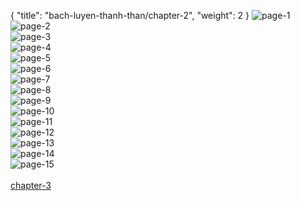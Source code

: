 { "title": "bach-luyen-thanh-than/chapter-2", "weight": 2 }
<img src="bach-luyen-thanh-than_0002_01-5d4c2bc4a8939ae684b03f9c73e1b8c2.webp" alt="page-1" origin="http://3.bp.blogspot.com/-_S-fU2uG49I/ViBwFbZcMqI/AAAAAAAAVr4/C-0t_AUYBB4/s0/2.jpg"><br/>
<img src="bach-luyen-thanh-than_0002_02-d58f14327ebba4be727f463f01d206c4.webp" alt="page-2" origin="http://4.bp.blogspot.com/-Ku5Y9_I9-Nc/ViBwF6Z4XjI/AAAAAAAAVrw/ts0X1EmXI6A/s0/3.jpg"><br/>
<img src="bach-luyen-thanh-than_0002_03-c2ef105f28b0f9314fbcf672f71669f2.webp" alt="page-3" origin="http://1.bp.blogspot.com/-vegFS_po97k/ViBwGXrQBTI/AAAAAAAAVr8/_uqFsQI06vY/s0/4.jpg"><br/>
<img src="bach-luyen-thanh-than_0002_04-eb5c5e7693c5e480b46b137e0aacc343.webp" alt="page-4" origin="http://4.bp.blogspot.com/-D9hs2GliFPs/ViBwGy7VuMI/AAAAAAAAVsQ/2F02ejjaBTk/s0/5.jpg"><br/>
<img src="bach-luyen-thanh-than_0002_05-176fea2bf190fc19fbac250af2fee8c4.webp" alt="page-5" origin="http://4.bp.blogspot.com/-LOp8p8h0otA/ViBwHCUfmYI/AAAAAAAAVsk/JZgT840HLEw/s0/6.jpg"><br/>
<img src="bach-luyen-thanh-than_0002_06-0aad862c13cde36bc562acdbc3510311.webp" alt="page-6" origin="http://3.bp.blogspot.com/-P-Q447HYuEc/ViBwHWtUFyI/AAAAAAAAVsc/CPzHqW1Drio/s0/7.jpg"><br/>
<img src="bach-luyen-thanh-than_0002_07-6d753a803884d2d715c1305bb6f37aa9.webp" alt="page-7" origin="http://2.bp.blogspot.com/-iG_UX4kl768/ViBwM84D5FI/AAAAAAAAVtI/PmssFwsLJ5k/s0/8.jpg"><br/>
<img src="bach-luyen-thanh-than_0002_08-d04b3e349425d1dd49df97a079c432aa.webp" alt="page-8" origin="http://3.bp.blogspot.com/-fmSmS2Ghtks/ViBwIX_yuiI/AAAAAAAAVso/nZERm8dchnY/s0/9.jpg"><br/>
<img src="bach-luyen-thanh-than_0002_09-019f627578364d7b3019e73c8280c3dd.webp" alt="page-9" origin="http://4.bp.blogspot.com/-Ha5tf38a674/ViBwDX0ATeI/AAAAAAAAVrI/R3zRS8qMiV8/s0/10.jpg"><br/>
<img src="bach-luyen-thanh-than_0002_10-1f432d3a2a6dd0a151e68fd1635b961d.webp" alt="page-10" origin="http://3.bp.blogspot.com/-qtL1fQ1QYqI/ViBwDd534kI/AAAAAAAAVrM/-eeJ2URz1Sg/s0/11.jpg"><br/>
<img src="bach-luyen-thanh-than_0002_11-1248a594118e2654d4eced536c0f2319.webp" alt="page-11" origin="http://3.bp.blogspot.com/-_W5qiZRQZis/ViBwDf6l93I/AAAAAAAAVrQ/e8iaYyBk8Rc/s0/12.jpg"><br/>
<img src="bach-luyen-thanh-than_0002_12-9532f4fda42ae38cb3baa7e4d3bc2d4b.webp" alt="page-12" origin="http://1.bp.blogspot.com/-yeIkI6tXPl0/ViBwEMOicYI/AAAAAAAAVrU/CVKrGnuj3iA/s0/13.jpg"><br/>
<img src="bach-luyen-thanh-than_0002_13-44ff142d212568ea58de5008b092b7da.webp" alt="page-13" origin="http://4.bp.blogspot.com/-xkjSOnouTf8/ViBwEV7VpQI/AAAAAAAAVrY/JxK70stRMV4/s0/14.jpg"><br/>
<img src="bach-luyen-thanh-than_0002_14-970c33acb37102957e213984e29279ca.webp" alt="page-14" origin="http://4.bp.blogspot.com/-pXyESKw-Sg8/ViBwEq0YDKI/AAAAAAAAVrc/cqp9NaxZttA/s0/15.jpg"><br/>
<img src="bach-luyen-thanh-than_0002_15-54f0e02ec8a11734d03cb799999d024c.webp" alt="page-15" origin="http://4.bp.blogspot.com/-_HoPqx-BfYk/ViBwEwk7bRI/AAAAAAAAVro/zUAIMQyuw40/s0/16.jpg"><br/>
<br/><a class="nextchap" href="/bach-luyen-thanh-than/chapter-3">chapter-3</a>
